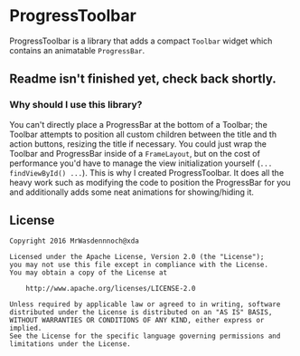 # ProgressToolbar

ProgressToolbar is a library that adds a compact `Toolbar` widget which contains an animatable `ProgressBar`.

## Readme isn't finished yet, check back shortly.

### Why should I use this library?

You can't directly place a ProgressBar at the bottom of a Toolbar; the Toolbar attempts to position all custom children between the title and th action buttons, resizing the title if necessary. You could just wrap the Toolbar and ProgressBar inside of a `FrameLayout`, but on the cost of performance you'd have to manage the view initialization yourself (`... findViewById() ...`).
This is why I created ProgressToolbar. It does all the heavy work such as modifying the code to position the ProgressBar for you and additionally adds some neat animations for showing/hiding it.



## License

```
Copyright 2016 MrWasdennnoch@xda

Licensed under the Apache License, Version 2.0 (the "License");
you may not use this file except in compliance with the License.
You may obtain a copy of the License at

    http://www.apache.org/licenses/LICENSE-2.0

Unless required by applicable law or agreed to in writing, software
distributed under the License is distributed on an "AS IS" BASIS,
WITHOUT WARRANTIES OR CONDITIONS OF ANY KIND, either express or implied.
See the License for the specific language governing permissions and
limitations under the License.
```